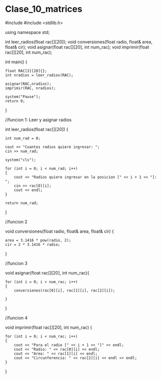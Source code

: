 # Clase_10_matrices

#include <iostream>
#include <stdlib.h>

using namespace std;

int leer_radios(float rac[][20]);
void conversiones(float radio, float& area, float& cir);
void asignar(float rac[][20], int num_rac);
void imprimir(float rac[][20], int num_rac);

int main() {

    float RAC[3][20]{};
    int nradios = leer_radios(RAC);

    asignar(RAC,nradios);
    imprimir(RAC, nradios);

    system("Pause");
    return 0;
}

//funcion 1: Leer y asignar radios

int leer_radios(float rac[][20]) {

    int num_rad = 0;

    cout << "Cuantos radios quiere ingresar: ";
    cin >> num_rad;

    system("cls");

    for (int i = 0; i < num_rad; i++)
    {
        cout << "Radios quiere ingresar en la posicion [" << i + 1 << "]: ";
        cin >> rac[0][i];
        cout << endl;
    }

    return num_rad;
}

//funcion 2

void conversiones(float radio, float& area, float& cir) {

    area = 3.1416 * pow(radio, 2);
    cir = 2 * 3.1416 * radio;

}

//funcion 3

void asignar(float rac[][20], int num_rac){


    for (int i = 0; i < num_rac; i++)
    {
        conversiones(rac[0][i], rac[1][i], rac[2][i]);

    }

}

//funcion 4

void imprimir(float rac[][20], int num_rac) {

    for (int i = 0; i < num_rac; i++)
    {
        cout << "Para el radio [" << i + 1 << "]" << endl;
        cout << "Radio: " << rac[0][i] << endl;
        cout << "Area: " << rac[1][i] << endl;
        cout << "Circunferencia: " << rac[2][i] << endl << endl;
    }

}
